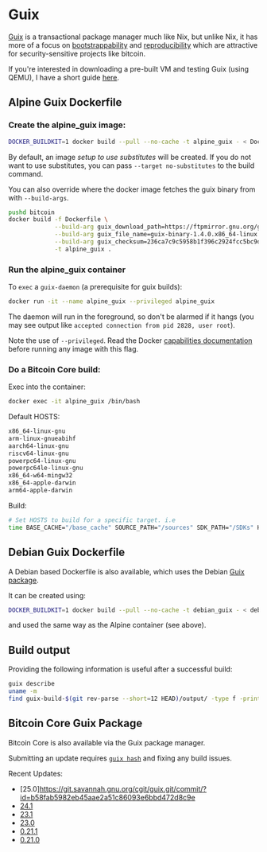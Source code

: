 # Guix

[Guix](https://www.gnu.org/software/guix/) is a transactional package manager much like Nix, but unlike Nix, it has more of a focus on [bootstrappability](https://www.gnu.org/software/guix/manual/en/html_node/Bootstrapping.html) and [reproducibility](https://www.gnu.org/software/guix/blog/tags/reproducible-builds/) which are attractive for security-sensitive projects like bitcoin.

If you're interested in downloading a pre-built VM and testing Guix (using QEMU), I have a short guide [here](vm-intro.md).

## Alpine Guix Dockerfile

### Create the alpine_guix image:

```bash
DOCKER_BUILDKIT=1 docker build --pull --no-cache -t alpine_guix - < Dockerfile
```

By default, an image *setup to use substitutes* will be created.
If you do not want to use substitutes, you can pass `--target no-substitutes` to the build command.

You can also override where the docker image fetches the guix binary from with `--build-args`.

```bash
pushd bitcoin
docker build -f Dockerfile \
             --build-arg guix_download_path=https://ftpmirror.gnu.org/gnu/guix/ \
             --build-arg guix_file_name=guix-binary-1.4.0.x86_64-linux.tar.xz \
             --build-arg guix_checksum=236ca7c9c5958b1f396c2924fcc5bc9d6fdebcb1b4cf3c7c6d46d4bf660ed9c9 \
             -t alpine_guix .
```

### Run the alpine_guix container

To `exec` a `guix-daemon` (a prerequisite for guix builds):

```bash
docker run -it --name alpine_guix --privileged alpine_guix
```

The daemon will run in the foreground, so don't be alarmed if it hangs (you may see output like `accepted connection from pid 2828, user root`).

Note the use of `--privileged`. Read the Docker [capabilities documentation](https://docs.docker.com/engine/reference/run/#runtime-privilege-and-linux-capabilities) before running any image with this flag.

### Do a Bitcoin Core build:

Exec into the container:

```bash
docker exec -it alpine_guix /bin/bash
```

Default HOSTS:
```bash
x86_64-linux-gnu
arm-linux-gnueabihf
aarch64-linux-gnu
riscv64-linux-gnu
powerpc64-linux-gnu
powerpc64le-linux-gnu
x86_64-w64-mingw32
x86_64-apple-darwin
arm64-apple-darwin
```

Build:

```bash
# Set HOSTS to build for a specific target. i.e
time BASE_CACHE="/base_cache" SOURCE_PATH="/sources" SDK_PATH="/SDKs" HOSTS="x86_64-w64-mingw32" ./contrib/guix/guix-build
```

## Debian Guix Dockerfile

A Debian based Dockerfile is also available, which uses the Debian [Guix package](https://packages.debian.org/trixie/guix).

It can be created using:
```bash
DOCKER_BUILDKIT=1 docker build --pull --no-cache -t debian_guix - < debian.Dockerfile
```

and used the same way as the Alpine container (see above).

## Build output

Providing the following information is useful after a successful build:
```bash
guix describe
uname -m
find guix-build-$(git rev-parse --short=12 HEAD)/output/ -type f -print0 | env LC_ALL=C sort -z | xargs -r0 sha256sum
```

## Bitcoin Core Guix Package

Bitcoin Core is also available via the Guix package manager.

Submitting an update requires [`guix hash`](https://guix.gnu.org/manual/en/html_node/Invoking-guix-hash.html#Invoking-guix-hash) and fixing any build issues. 

Recent Updates:

* [25.0]https://git.savannah.gnu.org/cgit/guix.git/commit/?id=b58fab5982eb45aae2a51c86093e6bbd472d8c9e
* [24.1](https://git.savannah.gnu.org/cgit/guix.git/commit/?id=0aab24855238cc7c7a31066ab39cd94e534b857f)
* [23.1](https://git.savannah.gnu.org/cgit/guix.git/commit/?id=3c8d0f9e71bbddfb5b1f098c713ff37553f0efcc)
* [23.0](https://git.savannah.gnu.org/cgit/guix.git/commit/?id=79e40b6ce8e4f5f499ea338aede75a0810a210c1)
* [0.21.1](https://git.savannah.gnu.org/cgit/guix.git/commit/?id=2fc9d513811e4a737bd7337545732337641d2738)
* [0.21.0](https://git.savannah.gnu.org/cgit/guix.git/commit/?id=d3c8aa3f8214434c8ba819984ed4513796a09e38)
